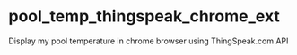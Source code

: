 # pool_temp_thingspeak_chrome_ext
Display my pool temperature in chrome browser using ThingSpeak.com API
